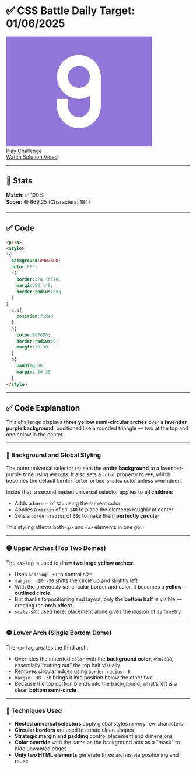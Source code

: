 # ✅ CSS Battle Daily Target: 01/06/2025

![Target](./images/01.png)  
[Play Challenge](https://cssbattle.dev/play/rAF4Ler2ROggUKcCH38k)  
[Watch Solution Video](https://youtube.com/shorts/T4jf-ojJKaU)

---

## 🔢 Stats

**Match**: ✅ 100%  
**Score**: 🟢 669.25 (Characters: 184)

---

## ✅ Code

```html
<p><a>
<style>
*{
  background:#9076D8;
  color:FFF;
  *{
    border:32q solid;
    margin:50 140;
    border-radius:65q
  }
}
  p,a{
    position:fixed
  }
  p{
    color:9076D8;
    border-radius:0;
    margin:30-30
  }
  a{
    padding:30;
    margin:-90-30
  }
</style>
```

---

## ✅ Code Explanation

This challenge displays **three yellow semi-circular arches** over a **lavender purple background**, positioned like a rounded triangle — two at the top and one below in the center.

---

### 🎨 Background and Global Styling

The outer universal selector (`*`) sets the **entire background** to a lavender-purple tone using `#9076D8`. It also sets a `color` property to `FFF`, which becomes the default `border-color` or `box-shadow` color unless overridden.

Inside that, a second nested universal selector applies to **all children**:

* Adds a `border` of `32q` using the current color
* Applies a `margin` of `50 140` to place the elements roughly at center
* Sets a `border-radius` of `65q` to make them **perfectly circular**

This styling affects both `<p>` and `<a>` elements in one go.

---

### 🟡 Upper Arches (Top Two Domes)

The `<a>` tag is used to draw **two large yellow arches**:

* Uses `padding: 30` to control size
* `margin: -90 -30` shifts the circle up and slightly left
* With the previously set circular border and color, it becomes a **yellow-outlined circle**
* But thanks to positioning and layout, only the **bottom half** is visible — creating the **arch effect**
* `scale` isn’t used here; placement alone gives the illusion of symmetry

---

### 🟡 Lower Arch (Single Bottom Dome)

The `<p>` tag creates the third arch:

* Overrides the inherited `color` with the **background color**, `#9076D8`, essentially “cutting out” the top half visually
* Removes circular edges using `border-radius: 0`
* `margin: 30 -30` brings it into position below the other two
* Because the top portion blends into the background, what’s left is a clean **bottom semi-circle**

---

### 🧠 Techniques Used

* **Nested universal selectors** apply global styles in very few characters
* **Circular borders** are used to create clean shapes
* **Strategic margin and padding** control placement and dimensions
* **Color override** with the same as the background acts as a "mask" to hide unwanted edges
* **Only two HTML elements** generate three arches via positioning and reuse